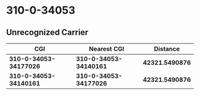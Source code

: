 # 310-0-34053
## Unrecognized Carrier


| CGI | Nearest CGI | Distance |
|-----|-------------|----------|
| **310-0-34053-34177026** | **310-0-34053-34140161** | **42321.5490876** |
| **310-0-34053-34140161** | **310-0-34053-34177026** | **42321.5490876** |
